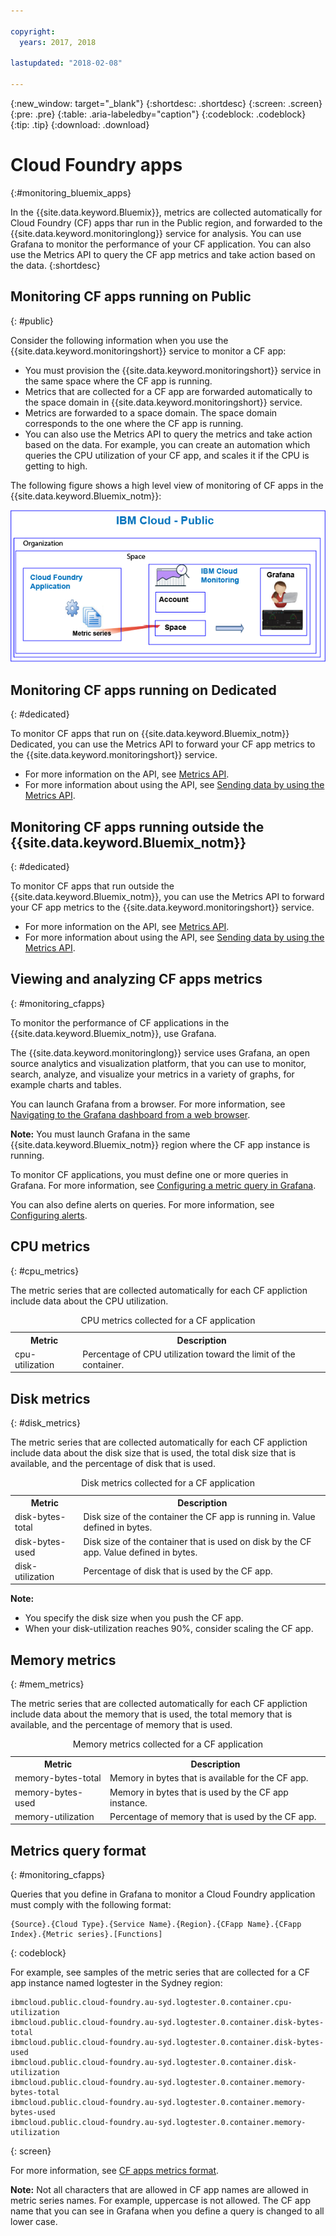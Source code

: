 ```yaml
---

copyright:
  years: 2017, 2018

lastupdated: "2018-02-08"

---
```


{:new_window: target="_blank"}
{:shortdesc: .shortdesc}
{:screen: .screen}
{:pre: .pre}
{:table: .aria-labeledby="caption"}
{:codeblock: .codeblock}
{:tip: .tip}
{:download: .download}


# Cloud Foundry apps
 {:#monitoring_bluemix_apps}

In the {{site.data.keyword.Bluemix}}, metrics are collected automatically for Cloud Foundry (CF) apps thar run in the Public region, and forwarded to the {{site.data.keyword.monitoringlong}} service for analysis. You can use Grafana to monitor the performance of your CF application. You can also use the Metrics API to query the CF app metrics and take action based on the data.
{:shortdesc}


## Monitoring CF apps running on Public
{: #public}


Consider the following information when you use the {{site.data.keyword.monitoringshort}} service to monitor a CF app:

* You must provision the {{site.data.keyword.monitoringshort}} service in the same space where the CF app is running.
* Metrics that are collected for a CF app are forwarded automatically to the space domain in {{site.data.keyword.monitoringshort}} service. 
* Metrics are forwarded to a space domain. The space domain corresponds to the one where the CF app is running. 
* You can also use the Metrics API to query the metrics and take action based on the data. For example, you can create an automation which queries the CPU utilization of your CF app, and scales it if the CPU is getting to high.

The following figure shows a high level view of monitoring of CF apps in the {{site.data.keyword.Bluemix_notm}}:

![High level view of monitoring of CF apps in the {{site.data.keyword.Bluemix_notm}}](images/cfapp_metrics_ov.png "High level view of monitoring of CF apps in the {{site.data.keyword.Bluemix_notm}}")

## Monitoring CF apps running on Dedicated
{: #dedicated}

To monitor CF apps that run on {{site.data.keyword.Bluemix_notm}} Dedicated, you can use the Metrics API to forward your CF app metrics to the {{site.data.keyword.monitoringshort}} service.

* For more information on the API, see [Metrics API](https://console.bluemix.net/apidocs/927-ibm-cloud-monitoring-metrics-api?&language=node#introduction).
* For more information about using the API, see [Sending data by using the Metrics API](/docs/services/cloud-monitoring/send-metrics/send_data_api.html#send_data_api).


## Monitoring CF apps running outside the {{site.data.keyword.Bluemix_notm}}
{: #dedicated}

To monitor CF apps that run outside the {{site.data.keyword.Bluemix_notm}}, you can use the Metrics API to forward your CF app metrics to the {{site.data.keyword.monitoringshort}} service.

* For more information on the API, see [Metrics API](https://console.bluemix.net/apidocs/927-ibm-cloud-monitoring-metrics-api?&language=node#introduction).
* For more information about using the API, see [Sending data by using the Metrics API](/docs/services/cloud-monitoring/send-metrics/send_data_api.html#send_data_api).




## Viewing and analyzing CF apps metrics
{: #monitoring_cfapps}

To monitor the performance of CF applications in the {{site.data.keyword.Bluemix_notm}}, use Grafana. 

The {{site.data.keyword.monitoringlong}} service uses Grafana, an open source analytics and visualization platform, that you can use to monitor, search, analyze, and visualize your metrics in a variety of graphs, for example charts and tables.

You can launch Grafana from a browser. For more information, see [Navigating to the Grafana dashboard from a web browser](/docs/services/cloud-monitoring/grafana/navigating_grafana.html#launch_grafana_from_browser).

**Note:** You must launch Grafana in the same {{site.data.keyword.Bluemix_notm}} region where the CF app instance is running.


To monitor CF applications, you must define one or more queries in Grafana. For more information, see [Configuring a metric query in Grafana](/docs/services/cloud-monitoring/grafana/define_query.html#define_query). 

You can also define alerts on queries. For more information, see [Configuring alerts](/docs/services/cloud-monitoring/config_alerts_ov.html#config_alerts_ov).



## CPU metrics
{: #cpu_metrics}

The metric series that are collected automatically for each CF appliction include data about the CPU utilization.


<table>
  <caption>CPU metrics collected for a CF application</caption>
  <tr>
    <th>Metric</th>
    <th>Description</th>
  </tr>
  <tr>
    <td>cpu-utilization</td>
    <td>Percentage of CPU utilization toward the limit of the container.</td>
  </tr>
</table>


## Disk metrics
{: #disk_metrics}

The metric series that are collected automatically for each CF appliction include data about the disk size that is used, the total disk size that is available, and the percentage of disk that is used.


<table>
  <caption>Disk metrics collected for a CF application</caption>
  <tr>
    <th>Metric</th>
    <th>Description</th>
  </tr>
  <tr>
    <td>disk-bytes-total</td>
    <td>Disk size of the container the CF app is running in. Value defined in bytes.</td>
  </tr>
  <tr>
    <td>disk-bytes-used</td>
    <td>Disk size of the container that is used on disk by the CF app. Value defined in bytes.</td>
  </tr>
  <tr>
    <td>disk-utilization</td>
    <td>Percentage of disk that is used by the CF app.</td>
  </tr>
</table>

**Note:** 

* You specify the disk size when you push the CF app.
* When your disk-utilization reaches 90%, consider scaling the CF app.

## Memory metrics
{: #mem_metrics}

The metric series that are collected automatically for each CF appliction include data about the memory that is used, the total memory that is available, and the percentage of memory that is used.

<table>
  <caption>Memory metrics collected for a CF application</caption>
  <tr>
    <th>Metric</th>
    <th>Description</th>
  </tr>
  <tr>
    <td>memory-bytes-total</td>
    <td>Memory in bytes that is available for the CF app.</td>
  </tr>
  <tr>
    <td>memory-bytes-used</td>
    <td>Memory in bytes that is used by the CF app instance.</td>
  </tr>
  <tr>
    <td>memory-utilization</td>
    <td>Percentage of memory that is used by the CF app.</td>
  </tr>
</table>


## Metrics query format
{: #monitoring_cfapps}


Queries that you define in Grafana to monitor a Cloud Foundry application must comply with the following format: 

```
{Source}.{Cloud Type}.{Service Name}.{Region}.{CFapp Name}.{CFapp Index}.{Metric series}.[Functions]
```
{: codeblock}

For example, see samples of the metric series that are collected for a CF app instance named logtester in the Sydney region:

```
ibmcloud.public.cloud-foundry.au-syd.logtester.0.container.cpu-utilization
ibmcloud.public.cloud-foundry.au-syd.logtester.0.container.disk-bytes-total
ibmcloud.public.cloud-foundry.au-syd.logtester.0.container.disk-bytes-used
ibmcloud.public.cloud-foundry.au-syd.logtester.0.container.disk-utilization
ibmcloud.public.cloud-foundry.au-syd.logtester.0.container.memory-bytes-total
ibmcloud.public.cloud-foundry.au-syd.logtester.0.container.memory-bytes-used
ibmcloud.public.cloud-foundry.au-syd.logtester.0.container.memory-utilization
```
{: screen}

For more information, see [CF apps metrics format](/docs/services/cloud-monitoring/reference/cfapps_metrics_format.html#cfapps_metrics_format).

**Note:** Not all characters that are allowed in CF app names are allowed in metric series names. For example, uppercase is not allowed. The CF app name that you can see in Grafana when you define a query is changed to all lower case.




